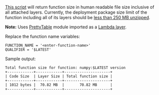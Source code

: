[This script](lambda_code_size_including_layers.py) will return function size in  human readable file size inclusive of all attached layers. Currently, the deployment package size limit of the function including all of its layers should be [less than 250 MB unzipped](https://docs.aws.amazon.com/lambda/latest/dg/limits.html).

**Note:** Uses [PrettyTable](https://pypi.org/project/PrettyTable/) module imported as a [Lambda layer](/lambda-layer/prettyTable.zip).

Replace the function name variables:

```
FUNCTION_NAME = '<enter-function-name>'
QUALIFIER = '$LATEST'
```

Sample output:
```
Total function size for function: numpy:$LATEST version
+------------+------------+---------------------+
| Code Size  | Layer Size | Total function size |
+------------+------------+---------------------+
| 1012 bytes |  70.82 MB  |       70.82 MB      |
+------------+------------+---------------------+
```
